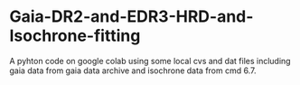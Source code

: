 # Gaia-DR2-and-EDR3-HRD-and-Isochrone-fitting
A pyhton code on google colab using some local cvs and dat files including gaia data from gaia data archive and isochrone data from cmd 6.7.

